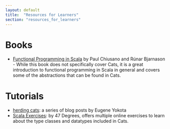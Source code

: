 ```yaml
---
layout: default
title:  "Resources for Learners"
section: "resources_for_learners"
---
```

# Books
 * [Functional Programming in Scala](https://www.manning.com/books/functional-programming-in-scala)
   by Paul Chiusano and Rúnar Bjarnason - While this book does not
   specifically cover Cats, it is a great introduction to functional
   programming in Scala in general and covers some of the abstractions
   that can be found in Cats.

# Tutorials
 * [herding cats](http://eed3si9n.com/herding-cats/): a series of blog posts by Eugene Yokota
 * [Scala Exercises](https://www.scala-exercises.org/cats): by 47 Degrees,
   offers multiple online exercises to learn about the type classes and 
   datatypes included in Cats.
